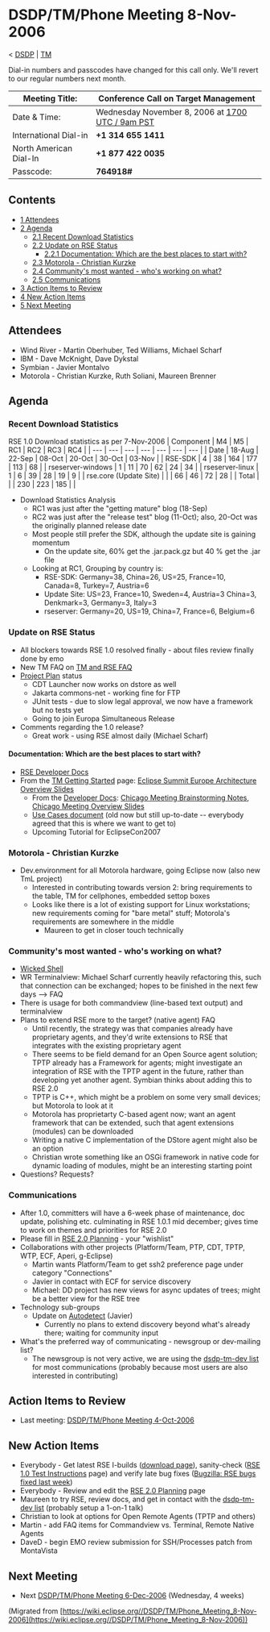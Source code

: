 

DSDP/TM/Phone Meeting 8-Nov-2006
================================

< [DSDP](https://wiki.eclipse.org/DSDP "DSDP")‎ | [TM](./TM "DSDP/TM")

Dial-in numbers and passcodes have changed for this call only. We'll revert to our regular numbers next month.

| Meeting Title: | **Conference Call on Target Management** |
| --- | --- |
| Date & Time: | Wednesday November 8, 2006 at [1700 UTC / 9am PST](http://www.timeanddate.com/worldclock/fixedtime.html?month=11&day=8&year=2006&hour=17&min=00&sec=0&p1=0) |
| International Dial-in | **+1 314 655 1411** |
| North American Dial-In | **+1 877 422 0035** |
| Passcode: | **764918#** |

Contents
--------

*   [1 Attendees](#Attendees)
*   [2 Agenda](#Agenda)
    *   [2.1 Recent Download Statistics](#Recent-Download-Statistics)
    *   [2.2 Update on RSE Status](#Update-on-RSE-Status)
        *   [2.2.1 Documentation: Which are the best places to start with?](#Documentation:-Which-are-the-best-places-to-start-with.3F)
    *   [2.3 Motorola - Christian Kurzke](#Motorola---Christian-Kurzke)
    *   [2.4 Community's most wanted - who's working on what?](#Community.27s-most-wanted---who.27s-working-on-what.3F)
    *   [2.5 Communications](#Communications)
*   [3 Action Items to Review](#Action-Items-to-Review)
*   [4 New Action Items](#New-Action-Items)
*   [5 Next Meeting](#Next-Meeting)

Attendees
---------

*   Wind River - Martin Oberhuber, Ted Williams, Michael Scharf
*   IBM - Dave McKnight, Dave Dykstal
*   Symbian - Javier Montalvo
*   Motorola - Christian Kurzke, Ruth Soliani, Maureen Brenner

Agenda
------

### Recent Download Statistics

RSE 1.0 Download statistics as per 7-Nov-2006
| Component | M4 | M5 | RC1 | RC2 | RC3 | RC4 |
| --- | --- | --- | --- | --- | --- | --- |
| Date | 18-Aug | 22-Sep | 08-Oct | 20-Oct | 30-Oct | 03-Nov |
| RSE-SDK | 4 | 38 | 164 | 177 | 113 | 68 |
| rseserver-windows | 1 | 11 | 70 | 62 | 24 | 34 |
| rseserver-linux | 1 | 6 | 39 | 28 | 19 | 9 |
| rse.core (Update Site) |  |  | 66 | 46 | 72 | 28 |
| Total |  |  | 230 | 223 | 185 |  |

*   Download Statistics Analysis
    *   RC1 was just after the "getting mature" blog (18-Sep)
    *   RC2 was just after the "release test" blog (11-Oct); also, 20-Oct was the originally planned release date
    *   Most people still prefer the SDK, although the update site is gaining momentum
        *   On the update site, 60% get the .jar.pack.gz but 40 % get the .jar file
    *   Looking at RC1, Grouping by country is:
        *   RSE-SDK: Germany=38, China=26, US=25, France=10, Canada=8, Turkey=7, Austria=6
        *   Update Site: US=23, France=10, Sweden=4, Austria=3 China=3, Denkmark=3, Germany=3, Italy=3
        *   rseserver: Germany=20, US=19, China=7, France=6, Belgium=6

### Update on RSE Status

*   All blockers towards RSE 1.0 resolved finally - about files review finally done by emo
*   New TM FAQ on [TM and RSE FAQ](./TM_and_RSE_FAQ "TM and RSE FAQ")
*   [Project Plan](https://www.eclipse.org/dsdp/tm/development/plan.php) status
    *   CDT Launcher now works on dstore as well
    *   Jakarta commons-net - working fine for FTP
    *   JUnit tests - due to slow legal approval, we now have a framework but no tests yet
    *   Going to join Europa Simultaneous Release
*   Comments regarding the 1.0 release?
    *   Great work - using RSE almost daily (Michael Scharf)

#### Documentation: Which are the best places to start with?

*   [RSE Developer Docs](http://dsdp.eclipse.org/help/latest/index.jsp?topic=/org.eclipse.rse.doc.isv/guide/rse_int.html)
*   From the [TM Getting Started](https://www.eclipse.org/dsdp/tm/tutorial/index.php) page: [Eclipse Summit Europe Architecture Overview Slides](https://www.eclipse.org/downloads/download.php?file=/dsdp/tm/presentations/2006-9-29_SummitEurope_TMOverview.pdf)
    *   From the [Developer Docs](https://www.eclipse.org/dsdp/tm/doc/index.php): [Chicago Meeting Brainstorming Notes](https://www.eclipse.org/dsdp/tm/meetingnotes/ff01_chicago/DSDPTM_Brainstorming_2005-10-14.htm), [Chicago Meeting Overview Slides](https://www.eclipse.org/dsdp/tm/meetingnotes/ff01_chicago/DSDPTM_Overview.ppt)
    *   [Use Cases document](https://www.eclipse.org/dsdp/tm/doc/DSDPTM_Use_Cases_v1.1c.pdf) (old now but still up-to-date -- everybody agreed that this is where we want to get to)
    *   Upcoming Tutorial for EclipseCon2007

### Motorola - Christian Kurzke

*   Dev.environment for all Motorola hardware, going Eclipse now (also new TmL project)
    *   Interested in contributing towards version 2: bring requirements to the table, TM for cellphones, embedded settop boxes
    *   Looks like there is a lot of existing support for Linux workstations; new requirements coming for "bare metal" stuff; Motorola's requirements are somewhere in the middle
        *   Maureen to get in closer touch technically

### Community's most wanted - who's working on what?

*   [Wicked Shell](http://eclipse-plugins.info/eclipse/plugin_details.jsp?id=1392)
*   WR Terminalview: Michael Scharf currently heavily refactoring this, such that connection can be exchanged; hopes to be finished in the next few days --> FAQ
*   There is usage for both commandview (line-based text output) and terminalview
*   Plans to extend RSE more to the target? (native agent) FAQ
    *   Until recently, the strategy was that companies already have proprietary agents, and they'd write extensions to RSE that integrates with the existing proprietary agent
    *   There seems to be field demand for an Open Source agent solution; TPTP already has a Framework for agents; might investigate an integration of RSE with the TPTP agent in the future, rather than developing yet another agent. Symbian thinks about adding this to RSE 2.0
    *   TPTP is C++, which might be a problem on some very small devices; but Motorola to look at it
    *   Motorola has proprietarty C-based agent now; want an agent framework that can be extended, such that agent extensions (modules) can be downloaded
    *   Writing a native C implementation of the DStore agent might also be an option
    *   Christian wrote something like an OSGi framework in native code for dynamic loading of modules, might be an interesting starting point
*   Questions? Requests?

### Communications

*   After 1.0, committers will have a 6-week phase of maintenance, doc update, polishing etc. culminating in RSE 1.0.1 mid december; gives time to work on themes and priorities for RSE 2.0
*   Please fill in [RSE 2.0 Planning](./RSE_2.0_Planning "RSE 2.0 Planning") \- your "wishlist"
*   Collaborations with other projects (Platform/Team, PTP, CDT, TPTP, WTP, ECF, Aperi, g-Eclipse)
    *   Martin wants Platform/Team to get ssh2 preference page under category "Connections"
    *   Javier in contact with ECF for service discovery
    *   Michael: DD project has new views for async updates of trees; might be a better view for the RSE tree
*   Technology sub-groups
    *   Update on [Autodetect](./Autodetect "DSDP/TM/Autodetect") (Javier)
        *   Currently no plans to extend discovery beyond what's already there; waiting for community input
*   What's the preferred way of communicating - newsgroup or dev-mailing list?
    *   The newsgroup is not very active, we are using the [dsdp-tm-dev list](https://dev.eclipse.org/mailman/listinfo/dsdp-tm-dev) for most communications (probably because most users are also interested in contributing)

Action Items to Review
----------------------

*   Last meeting: [DSDP/TM/Phone Meeting 4-Oct-2006](./Phone_Meeting_4-Oct-2006 "DSDP/TM/Phone Meeting 4-Oct-2006")

New Action Items
----------------

*   Everybody - Get latest RSE I-builds ([download page](http://download.eclipse.org/dsdp/tm/)), sanity-check ([RSE 1.0 Test Instructions](./RSE_1.0_Test_Instructions "RSE 1.0 Test Instructions") page) and verify late bug fixes ([Bugzilla: RSE bugs fixed last week](https://bugs.eclipse.org/bugs/buglist.cgi?query_format=advanced&classification=DSDP&product=Target+Management&bug_status=RESOLVED&resolution=FIXED&resolution=INVALID&resolution=WONTFIX&resolution=DUPLICATE&resolution=WORKSFORME&chfieldfrom=7d&chfieldto=Now&chfield=resolution&cmdtype=doit))
*   Everybody - Review and edit the [RSE 2.0 Planning](./RSE_2.0_Planning "RSE 2.0 Planning") page
*   Maureen to try RSE, review docs, and get in contact with the [dsdp-tm-dev list](https://dev.eclipse.org/mailman/listinfo/dsdp-tm-dev) (probably setup a 1-on-1 talk)
*   Christian to look at options for Open Remote Agents (TPTP and others)
*   Martin - add FAQ items for Commandview vs. Terminal, Remote Native Agents
*   DaveD - begin EMO review submission for SSH/Processes patch from MontaVista

Next Meeting
------------

*   Next [DSDP/TM/Phone Meeting 6-Dec-2006](./Phone_Meeting_6-Dec-2006 "DSDP/TM/Phone Meeting 6-Dec-2006") (Wednesday, 4 weeks)


(Migrated from [https://wiki.eclipse.org//DSDP/TM/Phone_Meeting_8-Nov-2006](https://wiki.eclipse.org//DSDP/TM/Phone_Meeting_8-Nov-2006))
